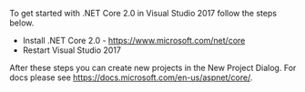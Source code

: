 To get started with .NET Core 2.0 in Visual Studio 2017 follow the steps below.

 - Install .NET Core 2.0 -  https://www.microsoft.com/net/core
 - Restart Visual Studio 2017

After these steps you can create new projects in the New Project Dialog. For docs please see https://docs.microsoft.com/en-us/aspnet/core/.